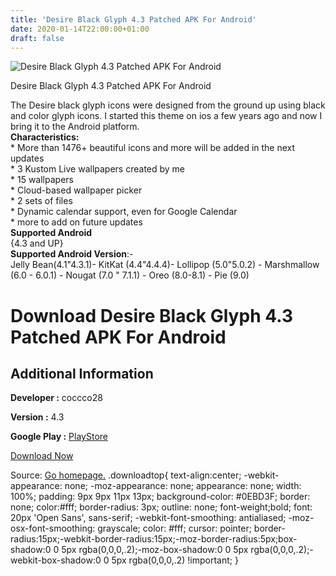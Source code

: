 ```yaml
---
title: 'Desire Black Glyph 4.3 Patched APK For Android'
date: 2020-01-14T22:00:00+01:00
draft: false
---
```


![Desire Black Glyph 4.3 Patched APK For Android](https://i1.wp.com/apkhome.net/wp-content/uploads/2020/01/Desire-Black-Glyph-4.3-Patched.png "Desire Black Glyph 4.3 Patched APK For Android")

  

Desire Black Glyph 4.3 Patched APK For Android

The Desire black glyph icons were designed from the ground up using black and color glyph icons. I started this theme on ios a few years ago and now I bring it to the Android platform.  
**Characteristics:**  
\* More than 1476+ beautiful icons and more will be added in the next updates  
\* 3 Kustom Live wallpapers created by me  
\* 15 wallpapers  
\* Cloud-based wallpaper picker  
\* 2 sets of files  
\* Dynamic calendar support, even for Google Calendar  
\* more to add on future updates  
**Supported Android**  
{4.3 and UP}  
**Supported Android Version**:-  
Jelly Bean(4.1"4.3.1)- KitKat (4.4"4.4.4)- Lollipop (5.0"5.0.2) - Marshmallow (6.0 - 6.0.1) - Nougat (7.0 " 7.1.1) - Oreo (8.0-8.1) - Pie (9.0)

Download Desire Black Glyph 4.3 Patched APK For Android
=======================================================

Additional Information
----------------------

**Developer :** coccco28

**Version :** 4.3

**Google Play :** [PlayStore](https://play.google.com/store/apps/details?id=com.coccco28.desireblackglyph&hl=en)

  

[Download Now](https://store4app.co/post/desire-black-glyph-4-3-patched-apk-for-android_1579025408)

  
Source: [Go homepage.](https://store4app.co/post/desire-black-glyph-4-3-patched-apk-for-android_1579025408) .downloadtop{ text-align:center; -webkit-appearance: none; -moz-appearance: none; appearance: none; width: 100%; padding: 9px 9px 11px 13px; background-color: #0EBD3F; border: none; color:#fff; border-radius: 3px; outline: none; font-weight;bold; font: 20px 'Open Sans', sans-serif; -webkit-font-smoothing: antialiased; -moz-osx-font-smoothing: grayscale; color: #fff; cursor: pointer; border-radius:15px;-webkit-border-radius:15px;-moz-border-radius:5px;box-shadow:0 0 5px rgba(0,0,0,.2);-moz-box-shadow:0 0 5px rgba(0,0,0,.2);-webkit-box-shadow:0 0 5px rgba(0,0,0,.2) !important; }